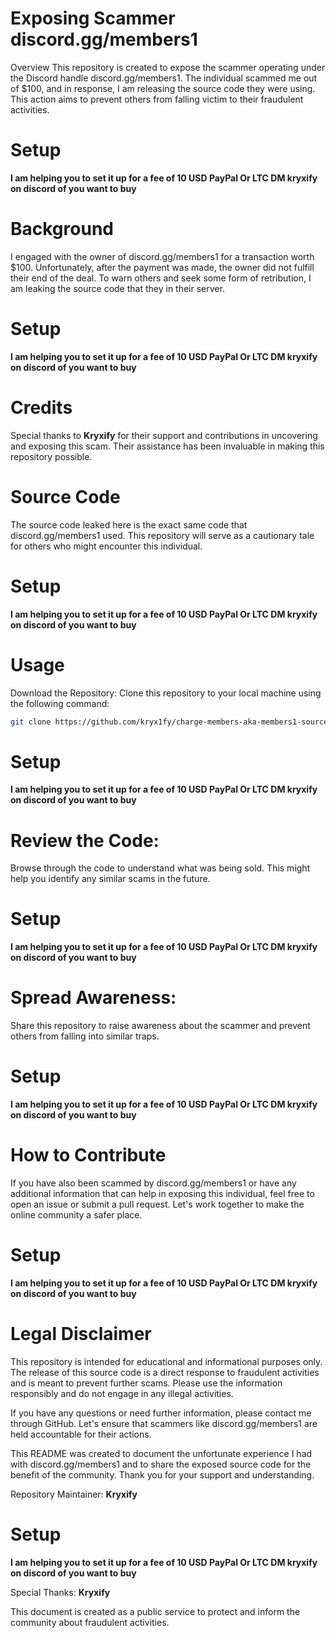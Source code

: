 # Exposing Scammer discord.gg/members1
Overview
This repository is created to expose the scammer operating under the Discord handle discord.gg/members1. The individual scammed me out of $100, and in response, I am releasing the source code they were using. This action aims to prevent others from falling victim to their fraudulent activities.

# Setup
**I am helping you to set it up for a fee of 10 USD PayPal Or LTC DM kryxify on discord of you want to buy**

# Background
I engaged with the owner of discord.gg/members1 for a transaction worth $100. Unfortunately, after the payment was made, the owner did not fulfill their end of the deal. To warn others and seek some form of retribution, I am leaking the source code that they in their server.

# Setup
**I am helping you to set it up for a fee of 10 USD PayPal Or LTC DM kryxify on discord of you want to buy**

# Credits
Special thanks to **Kryxify** for their support and contributions in uncovering and exposing this scam. Their assistance has been invaluable in making this repository possible.

# Source Code
The source code leaked here is the exact same code that discord.gg/members1 used. This repository will serve as a cautionary tale for others who might encounter this individual.

# Setup
**I am helping you to set it up for a fee of 10 USD PayPal Or LTC DM kryxify on discord of you want to buy**

# Usage
Download the Repository:
Clone this repository to your local machine using the following command:
```sh
git clone https://github.com/kryx1fy/charge-members-aka-members1-source.git
```

# Setup
**I am helping you to set it up for a fee of 10 USD PayPal Or LTC DM kryxify on discord of you want to buy**

# Review the Code:
Browse through the code to understand what was being sold. This might help you identify any similar scams in the future.

# Setup
**I am helping you to set it up for a fee of 10 USD PayPal Or LTC DM kryxify on discord of you want to buy**

# Spread Awareness:
Share this repository to raise awareness about the scammer and prevent others from falling into similar traps.

# Setup
**I am helping you to set it up for a fee of 10 USD PayPal Or LTC DM kryxify on discord of you want to buy**

# How to Contribute
If you have also been scammed by discord.gg/members1 or have any additional information that can help in exposing this individual, feel free to open an issue or submit a pull request. Let's work together to make the online community a safer place.

# Setup
**I am helping you to set it up for a fee of 10 USD PayPal Or LTC DM kryxify on discord of you want to buy**

# Legal Disclaimer
This repository is intended for educational and informational purposes only. The release of this source code is a direct response to fraudulent activities and is meant to prevent further scams. Please use the information responsibly and do not engage in any illegal activities.

If you have any questions or need further information, please contact me through GitHub. Let's ensure that scammers like discord.gg/members1 are held accountable for their actions.

This README was created to document the unfortunate experience I had with discord.gg/members1 and to share the exposed source code for the benefit of the community. Thank you for your support and understanding.

Repository Maintainer: **Kryxify**

# Setup
**I am helping you to set it up for a fee of 10 USD PayPal Or LTC DM kryxify on discord of you want to buy**

Special Thanks: **Kryxify**

This document is created as a public service to protect and inform the community about fraudulent activities.
